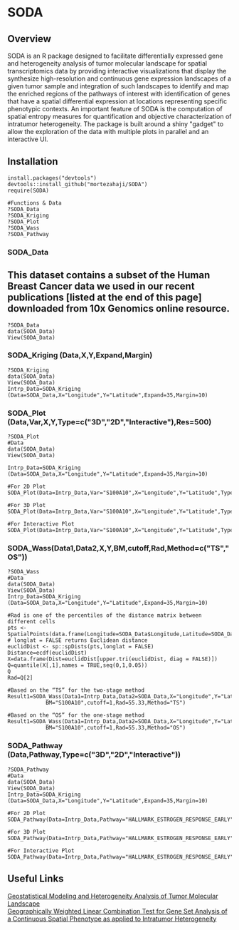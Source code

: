 # SODA
## Overview
SODA is an R package designed to facilitate differentially expressed gene and heterogeneity analysis of tumor molecular landscape for spatial transcriptomics data 
by providing interactive visualizations that display the synthesize high-resolution and continuous gene expression landscapes of a given tumor sample
and integration of such landscapes to identify and map the enriched regions of the pathways of interest with identification of genes
that have a spatial differential expression at locations representing specific phenotypic contexts.
An important feature of SODA is the computation of spatial entropy measures for quantification and objective characterization of intratumor heterogeneity. 
The package is built around a shiny "gadget" to allow the exploration of the data with multiple plots in parallel and an interactive UI.

## Installation
```
install.packages("devtools")
devtools::install_github("mortezahaji/SODA")
require(SODA)

#Functions & Data
?SODA_Data
?SODA_Kriging
?SODA_Plot
?SODA_Wass
?SODA_Pathway

```
### SODA_Data
## This dataset contains a subset of the Human Breast Cancer data we used in our recent publications [listed at the end of this page] downloaded from 10x Genomics online resource.
```
?SODA_Data
data(SODA_Data)
View(SODA_Data)

```
### SODA_Kriging (Data,X,Y,Expand,Margin)
```
?SODA_Kriging
data(SODA_Data)
View(SODA_Data)
Intrp_Data=SODA_Kriging (Data=SODA_Data,X="Longitude",Y="Latitude",Expand=35,Margin=10)
```

### SODA_Plot (Data,Var,X,Y,Type=c("3D","2D","Interactive"),Res=500)
```
?SODA_Plot
#Data
data(SODA_Data)
View(SODA_Data)

Intrp_Data=SODA_Kriging (Data=SODA_Data,X="Longitude",Y="Latitude",Expand=35,Margin=10)

#For 2D Plot
SODA_Plot(Data=Intrp_Data,Var="S100A10",X="Longitude",Y="Latitude",Type="2D")

#For 3D Plot
SODA_Plot(Data=Intrp_Data,Var="S100A10",X="Longitude",Y="Latitude",Type="3D")

#For Interactive Plot
SODA_Plot(Data=Intrp_Data,Var="S100A10",X="Longitude",Y="Latitude",Type="Interactive")
```

### SODA_Wass(Data1,Data2,X,Y,BM,cutoff,Rad,Method=c("TS","OS"))
```
?SODA_Wass
#Data
data(SODA_Data)
View(SODA_Data)
Intrp_Data=SODA_Kriging (Data=SODA_Data,X="Longitude",Y="Latitude",Expand=35,Margin=10)	

#Rad is one of the percentiles of the distance matrix between different cells
pts <- SpatialPoints(data.frame(Longitude=SODA_Data$Longitude,Latitude=SODA_Data$Latitude))
# longlat = FALSE returns Euclidean distance
euclidDist <- sp::spDists(pts,longlat = FALSE)
Distance=ecdf(euclidDist)
X=data.frame(Dist=euclidDist[upper.tri(euclidDist, diag = FALSE)])
Q=quantile(X[,1],names = TRUE,seq(0,1,0.05))
Q
Rad=Q[2]
	
#Based on the “TS” for the two-stage method
Result1=SODA_Wass(Data1=Intrp_Data,Data2=SODA_Data,X="Longitude",Y="Latitude",
			BM="S100A10",cutoff=1,Rad=55.33,Method="TS")

#Based on the “OS” for the one-stage method
Result1=SODA_Wass(Data1=Intrp_Data,Data2=SODA_Data,X="Longitude",Y="Latitude",
			BM="S100A10",cutoff=1,Rad=55.33,Method="OS")
```

### SODA_Pathway (Data,Pathway,Type=c("3D","2D","Interactive"))
```
?SODA_Pathway
#Data
data(SODA_Data)
View(SODA_Data)
Intrp_Data=SODA_Kriging (Data=SODA_Data,X="Longitude",Y="Latitude",Expand=35,Margin=10)	

#For 2D Plot
SODA_Pathway(Data=Intrp_Data,Pathway="HALLMARK_ESTROGEN_RESPONSE_EARLY",Type="2D")

#For 3D Plot
SODA_Pathway(Data=Intrp_Data,Pathway="HALLMARK_ESTROGEN_RESPONSE_EARLY",Type="3D")

#For Interactive Plot
SODA_Pathway(Data=Intrp_Data,Pathway="HALLMARK_ESTROGEN_RESPONSE_EARLY",Type="Interactive")
```

## Useful Links
[Geostatistical Modeling and Heterogeneity Analysis of Tumor Molecular Landscape](https://www.mdpi.com/2072-6694/14/21/5235)\
[Geographically Weighted Linear Combination Test for Gene Set Analysis of a Continuous Spatial Phenotype as applied to Intratumor Heterogeneity](https://www.biorxiv.org/content/10.1101/2022.10.09.511477v1.abstract)

